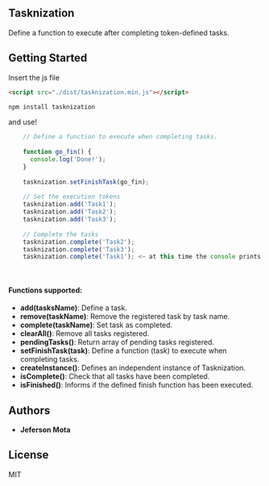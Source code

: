 ## Tasknization
Define a function to execute after completing token-defined tasks.

## Getting Started
Insert the js file

```html
<script src="./dist/tasknization.min.js"></script>
```

```js
npm install tasknization
```

and use!

```javascript
    // Define a function to execute when completing tasks.
    
    function go_fin() {
      console.log('Done!');
    }
    
    tasknization.setFinishTask(go_fin);
    
    // Set the execution tokens
    tasknization.add('Task1');
    tasknization.add('Task2');
    tasknization.add('Task3');
    
    // Complete the tasks
    tasknization.complete('Task2');
    tasknization.complete('Task3');
    tasknization.complete('Task1'); <~ at this time the console prints "Done!"
    
    
```

#### Functions supported:
* **add(tasksName)**:       Define a task.
* **remove(taskName)**:     Remove the registered task by task name.
* **complete(taskName)**:   Set task as completed.
* **clearAll()**:           Remove all tasks registered.
* **pendingTasks()**:       Return array of pending tasks registered.
* **setFinishTask(task)**:  Define a function (task) to execute when completing tasks.
* **createInstance()**:     Defines an independent instance of Tasknization.
* **isComplete()**:         Check that all tasks have been completed.
* **isFinished()**:         Informs if the defined finish function has been executed.


## Authors
* **Jeferson Mota** 

## License
MIT
